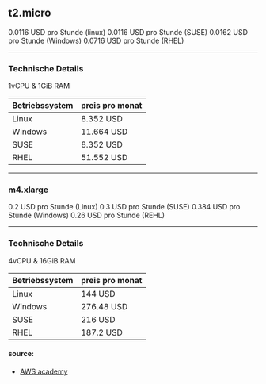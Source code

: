 ## t2.micro 
0.0116 USD pro Stunde (linux)
0.0116 USD pro Stunde (SUSE)
0.0162 USD pro Stunde (Windows)
0.0716 USD pro Stunde (RHEL)

---

### Technische Details

1vCPU & 1GiB RAM

| Betriebssystem | preis pro monat | 
|----------------|-----------------|
| Linux | 8.352 USD | 
| Windows | 11.664 USD |
| SUSE | 8.352 USD |
| RHEL | 51.552 USD |

---

### m4.xlarge
0.2 USD pro Stunde (Linux)
0.3 USD pro Stunde (SUSE)
0.384 USD pro Stunde (Windows)
0.26 USD pro Stunde (REHL)

---

### Technische Details

4vCPU & 16GiB RAM

| Betriebssystem | preis pro monat |
|----------------|-----------------|
| Linux | 144 USD |
| Windows | 276.48 USD |
| SUSE | 216 USD |
| RHEL | 187.2 USD |

#### source:
- [AWS academy](https://us-east-1.console.aws.amazon.com/ec2/home?region=us-east-1#LaunchInstances:)

